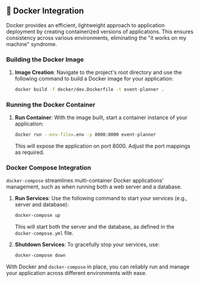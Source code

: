 ## 🐳 Docker Integration

Docker provides an efficient, lightweight approach to application deployment by creating containerized versions of applications. This ensures consistency across various environments, eliminating the "it works on my machine" syndrome.

### Building the Docker Image

1. **Image Creation**:
   Navigate to the project's root directory and use the following command to build a Docker image for your application:

   ```bash
   docker build -f docker/dev.Dockerfile -t event-planner .
   ```

### Running the Docker Container

1. **Run Container**:
   With the image built, start a container instance of your application:

   ```bash
   docker run --env-file=.env -p 8000:8000 event-planner
   ```

   This will expose the application on port 8000. Adjust the port mappings as required.

### Docker Compose Integration

`docker-compose` streamlines multi-container Docker applications' management, such as when running both a web server and a database.

1. **Run Services**:
   Use the following command to start your services (e.g., server and database):

   ```bash
   docker-compose up
   ```

   This will start both the server and the database, as defined in the `docker-compose.yml` file.

2. **Shutdown Services**:
   To gracefully stop your services, use:

   ```bash
   docker-compose down
   ```

With Docker and `docker-compose` in place, you can reliably run and manage your application across different environments with ease.
